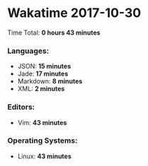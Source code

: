 # Wakatime 2017-10-30

Time Total: **0 hours 43 minutes**

### Languages:
- JSON: **15 minutes** 
- Jade: **17 minutes** 
- Markdown: **8 minutes** 
- XML: **2 minutes** 

### Editors:
- Vim: **43 minutes** 

### Operating Systems:
- Linux: **43 minutes** 

